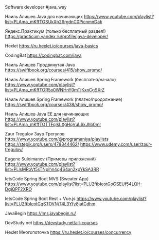 Software developer
#java_way

Наиль Алишев
Java для начинающих
https://www.youtube.com/playlist?list=PLAma_mKffTOSUkXp26rgdnC0PicnmnDak

Яндекс.Практикум (только бесплатный раздел!)
https://practicum.yandex.ru/profile/java-developer/

Hexlet
https://ru.hexlet.io/courses/java-basics

CodingBat
https://codingbat.com/java

Наиль Алишев
Продвинутая Java
https://swiftbook.org/courses/415/show_promo/

Наиль Алишев
Spring Framework (бесплатно/начало)
https://www.youtube.com/playlist?list=PLAma_mKffTOR5o0WNHnY0mTjKxnCgSXrZ

Наиль Алишев
Spring Framework (платно/продолжение)
https://swiftbook.org/courses/438/show_promo/

Наиль Алишев
Java EE для начинающих
https://www.youtube.com/playlist?list=PLAma_mKffTOTTFqIkLXgHqVuL6xJhb0mr

Zaur Tregulov Заур Трегулов
https://www.youtube.com/@programaniya/playlists
https://stepik.org/users/478344462/
https://www.udemy.com/user/zaur-tregulov/

Eugene Suleimanov (Примеры приложений)
https://www.youtube.com/playlist?list=PLlsMRoVt5sTNpihn4q4S4an2xpYkSA3RR

letsCode
Spring Boot MVS (Sweater App)
https://www.youtube.com/playlist?list=PLU2ftbIeotGoGSEUf54LQH-DgiQPF2XRO

letsCode
Spring Boot Rest + Vue.js
https://www.youtube.com/playlist?list=PLU2ftbIeotGqSTOVNjT4L3Yfy8jatCdhm

JavaBegin
https://lms.javabegin.ru/

DevStudy.net
https://devstudy.net/all-courses

Hexlet
Многопоточка
https://ru.hexlet.io/courses/concurrency


